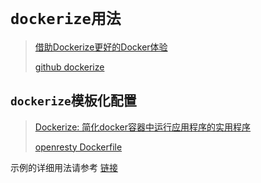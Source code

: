 # `dockerize用法`

> [借助Dockerize更好的Docker体验](https://solider245.github.io/VuePress-blog/%E6%96%87%E7%AB%A0%E8%BD%AC%E8%BD%BD/docker/%E5%80%9F%E5%8A%A9Dockerize%E6%9B%B4%E5%A5%BD%E7%9A%84Docker%E4%BD%93%E9%AA%8C.html)
>
> [github dockerize](https://github.com/jwilder/dockerize)



## `dockerize`模板化配置

> [Dockerize: 简化docker容器中运行应用程序的实用程序](https://www.5axxw.com/wiki/content/hntjyj)
>
> [openresty Dockerfile](https://github.com/openresty/docker-openresty/blob/master/alpine/Dockerfile)

示例的详细用法请参考 [链接](https://gitee.com/dexterleslie/demonstration/tree/master/docker/dockerize/demo-config-template)